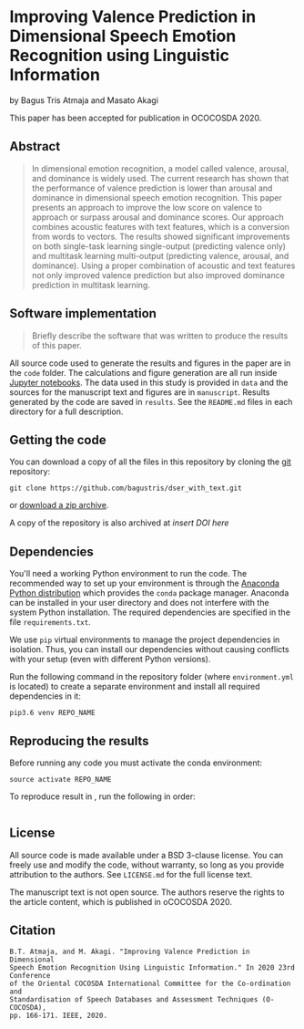 # Improving Valence Prediction in Dimensional Speech Emotion Recognition using Linguistic Information

by
Bagus Tris Atmaja and 
Masato Akagi

This paper has been accepted for publication in OCOCOSDA 2020.

## Abstract

>  In dimensional emotion recognition, a model called valence, arousal, and
>  dominance is widely used. The current research has shown that the performance
>  of valence prediction is lower than arousal and dominance in dimensional
>  speech emotion recognition. This paper presents an approach to improve the low
>  score on valence to approach or surpass arousal and dominance scores. Our
>  approach combines acoustic features with text features, which is a conversion
>  from words to vectors. The results showed significant improvements on both
>  single-task learning single-output (predicting valence only) and multitask
>  learning multi-output (predicting valence, arousal, and dominance). Using
>  a proper combination of acoustic and text features not only improved valence
>  prediction but also improved dominance prediction in multitask learning.


## Software implementation

> Briefly describe the software that was written to produce the results of this
> paper.

All source code used to generate the results and figures in the paper are in
the `code` folder.
The calculations and figure generation are all run inside
[Jupyter notebooks](http://jupyter.org/).
The data used in this study is provided in `data` and the sources for the
manuscript text and figures are in `manuscript`.
Results generated by the code are saved in `results`.
See the `README.md` files in each directory for a full description.


## Getting the code

You can download a copy of all the files in this repository by cloning the
[git](https://git-scm.com/) repository:

    git clone https://github.com/bagustris/dser_with_text.git

or [download a zip archive](https://github.com/bagustris/paper_template).

A copy of the repository is also archived at *insert DOI here*


## Dependencies

You'll need a working Python environment to run the code.
The recommended way to set up your environment is through the
[Anaconda Python distribution](https://www.anaconda.com/download/) which
provides the `conda` package manager.
Anaconda can be installed in your user directory and does not interfere with
the system Python installation.
The required dependencies are specified in the file `requirements.txt`.

We use `pip` virtual environments to manage the project dependencies in
isolation.
Thus, you can install our dependencies without causing conflicts with your
setup (even with different Python versions).

Run the following command in the repository folder (where `environment.yml`
is located) to create a separate environment and install all required
dependencies in it:

    pip3.6 venv REPO_NAME


## Reproducing the results

Before running any code you must activate the conda environment:

    source activate REPO_NAME

To reproduce result in , run the following in order:  
```bash
```


## License

All source code is made available under a BSD 3-clause license. You can freely
use and modify the code, without warranty, so long as you provide attribution
to the authors. See `LICENSE.md` for the full license text.

The manuscript text is not open source. The authors reserve the rights to the
article content, which is published in oCOCOSDA 2020.

## Citation  
```
B.T. Atmaja, and M. Akagi. "Improving Valence Prediction in Dimensional
Speech Emotion Recognition Using Linguistic Information." In 2020 23rd Conference 
of the Oriental COCOSDA International Committee for the Co-ordination and 
Standardisation of Speech Databases and Assessment Techniques (O-COCOSDA), 
pp. 166-171. IEEE, 2020.
```

